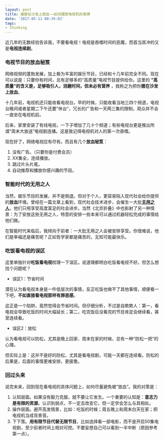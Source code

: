 ```yaml
---
layout: post
title: 被摁在沙发上放血——如何摆脱电视机的束缚
date: '2017-05-11 00:39:02'
tags:
- thinking
---
```


近几年的无数经验告诉我，不要看电视！电视是吞噬时间的恶魔，而首当其冲的又是**电视连续剧**。

### 电视节目的放血秘笈
网络视频的蓬勃发展，加上极为丰富的娱乐节目，已经和十几年前完全不同。现在可以说是：只要你有时间，总有足够多的“高质量”电视节目提供给你。这里的 **“高质量”的含义是，足够吸引人，消磨时间，但未必有营养** ，我称之为把你**摁在沙发上放血**。

十几年前，电视机还只能收看电视台。早的时候，只能收看当地三四个频道，电视台晚间或者星期二下午还要“休台”，冗长的广告和一天两三集的限制，观众并不会一直坐在电视机前。

后来，家里安装了有线电视，一下子增加了几十个频道；有些电视台更是推出所谓“周末大放送”电视剧连播。这是我记得电视机对人的第一次吞噬。

现在好了，网络电视应有尽有。而且有几个**放血秘笈**：

1. 没有广告。（只要你是付费会员）
2. XX集全，连续播放。
3. 跳过片头片尾。
4. 自动推荐和播放你感兴趣的节目。

### 智能时代的无用之人
当然，娱乐节目的发展，并不是倒退。但对于个人，更容易陷入现代社会给你提供的**放血**环境。曾经在一篇文章上看到，现代社会技术进步，会催生一大批[**无用之人**](http://www.ruanyifeng.com/blog/2016/08/useless-people.html)，他们只用享受高度富足的社会进步。当然《北京折叠》中也影射了另一种情景：为了安放这些无用之人，特意的安排一些本来可以通过机器轻松完成的事情给他们做。

在智能时代来临后，我倾向于前者：一大批无用之人会被安排享受。你很难说，他们是幸福还是痛苦呢？正如哲学家都是痛苦的，无知可能最快乐。

### 吃饭看电视的误区
这里单独针对**吃饭看电视**梳理一下误区。说道理都明白吃饭看电视不好。但怎么想找个问题呢？

* 误区1：节省时间

潜在认为看电视本身是一件低层次的事情，反正吃饭也做不了其他事情，顺便看一下吧，**不如直接看电视那样有罪恶感**。

这正是一个陷阱，竟然觉得会节省时间。但仔细分析，不过是自欺欺人：第一，看电视会导致吃饭的时间大幅延长；第二，吃完饭后没看完的节目肯定会继续看，甚至连续看。

* 误区2：放松

认为看电视可以防松，尤其是晚上回家、周末在家的时候，总有一种“防松一把”的心理。

但实际上是：这并不是好的防松，尤其是看电视剧，可能一天都在连续看。防松的后果是，后面的事情更难安排，更疲惫。

### 回过头来
说完未来，回到现在看电视的具体问题上，如何尽量避免被“放血”。我的对策是：

1. 认知层面。如果没有毅力克服，就不要让它发生。一个重要的认知是：**意志力是有限的资源**。认识到弱点，不一定去改变它，但一定学会怎么与其相处。
2. 操作层面。避开高发情景，比如：吃饭的时候；周五晚上和周末白天在家；把电视机当成背景音。
3. 下下策。**用有限节目代替无限节目**，比如选择看一部电影，而不是开启50集电视剧，至少前者时间上相对可控。不要妄想自己可以看到一半中断（原因参考第一点）。
